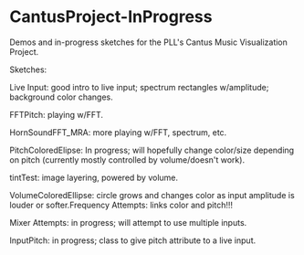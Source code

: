 # CantusProject-InProgress

Demos and in-progress sketches for the PLL's Cantus Music Visualization Project.

Sketches:

Live Input: good intro to live input; spectrum rectangles w/amplitude; background color changes.

FFTPitch: playing w/FFT.

HornSoundFFT_MRA: more playing w/FFT, spectrum, etc.

PitchColoredElipse: In progress; will hopefully change color/size depending on pitch  (currently mostly controlled by volume/doesn't work).

tintTest: image layering, powered by volume.

VolumeColoredEllipse: circle grows and changes color as input amplitude is louder or softer.Frequency Attempts: links color and pitch!!!

Mixer Attempts: in progress; will attempt to use multiple inputs.

InputPitch: in progress; class to give pitch attribute to a live input.

